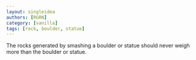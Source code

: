 ```yaml
---
layout: singleidea
authors: [RGRN]
category: [vanilla]
tags: [rock, boulder, statue]
---
```

The rocks generated by smashing a boulder or statue should never weigh more than the boulder or statue.
